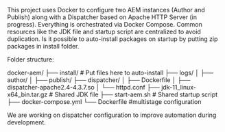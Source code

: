 This project uses Docker to configure two AEM instances (Author and Publish) along with a Dispatcher based on Apache HTTP Server (in progress). 
Everything is orchestrated via Docker Compose. Common resources like the JDK file and startup script are centralized to avoid duplication.
Is it possible to auto-install packages on startup by putting zip packages in install folder.

Folder structure:

docker-aem/
├── install/ # Put files here to auto-install
├── logs/
│   ├── author/ 
│   ├── publish/ 
├── dispatcher/
│   ├── Dockerfile
│   ├── dispatcher-apache2.4-4.3.7.so
│   └── httpd.conf
├── jdk-11_linux-x64_bin.tar.gz   # Shared JDK file
├── start-aem.sh                  # Shared startup script
├── docker-compose.yml
└── Dockerfile                    #multistage configuration



We are working on dispatcher configuration to improve automation during development.
